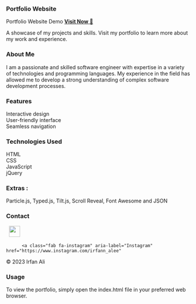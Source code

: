 ### Portfolio Website
Portfolio Website Demo
<a href="https://erfaanali.github.io/Portfolio/" target="_blank">**Visit Now** 🚀</a>

A showcase of my projects and skills. Visit my portfolio to learn more about my work and experience.

### About Me
I am a passionate and skilled software engineer with expertise in a variety of technologies and programming languages. My experience in the field has allowed me to develop a strong understanding of complex software development processes.

### Features
Interactive design<br>
User-friendly interface<br>
Seamless navigation

### Technologies Used
HTML<br>
CSS<br>
JavaScript<br>
jQuery

### Extras : 
Particle.js, Typed.js, Tilt.js, Scroll Reveal, Font Awesome and JSON

### Contact
&nbsp;&nbsp;<a href="https://www.linkedin.com/in/irfanalee//"><img src="https://www.felberpr.com/wp-content/uploads/linkedin-logo.png" width="30"></img></a>



          <a class="fab fa-instagram" aria-label="Instagram" href="https://www.instagram.com/irfann_alee"
       
© 2023 Irfan Ali

### Usage
To view the portfolio, simply open the index.html file in your preferred web browser.
